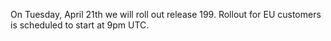 
On Tuesday, April 21th we will roll out release 199. Rollout for EU customers is scheduled to start at 9pm UTC.
